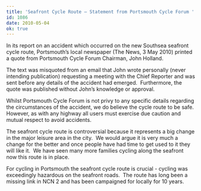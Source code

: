 ```yaml
---
title: 'Seafront Cycle Route – Statement from Portsmouth Cycle Forum '
id: 1086
date: 2010-05-04
ok: true
---
```


In its report on an accident which occurred on the new Southsea seafront cycle route, Portsmouth’s local newspaper (The News, 3 May 2010) printed a quote from Portsmouth Cycle Forum Chairman, John Holland.

The text was misquoted from an email that John wrote personally (never intending publication) requesting a meeting with the Chief Reporter and was sent before any details of the accident had emerged.  Furthermore, the quote was published without John’s knowledge or approval.

Whilst Portsmouth Cycle Forum is not privy to any specific details regarding the circumstances of the accident, we do believe the cycle route to be safe.  However, as with any highway all users must exercise due caution and mutual respect to avoid accidents.

The seafront cycle route is controversial because it represents a big change in the major leisure area in the city.  We would argue it is very much a change for the better and once people have had time to get used to it they will like it.  We have seen many more families cycling along the seafront now this route is in place. 

For cycling in Portsmouth the seafront cycle route is crucial - cycling was exceedingly hazardous on the seafront roads.  The route has long been a missing link in NCN 2 and has been campaigned for locally for 10 years.